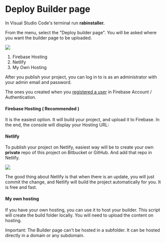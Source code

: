 # Deploy Builder page

In Visual Studio Code's terminal run **rabinstaller.**

From the menu, select the "Deploy builder page". You will be asked where you want the builder page to be uploaded.

![](https://support-hub--assets.s3.eu-west-2.amazonaws.com/assets/74/images/yW98RjOZBXqGidvJ1rzHrBqEIYpVplAtCGXDbjhh.png)

1. Firebase Hosting
2. Netlify
3. My Own Hosting

After you publish your project, you can log in to is as an administrator with your admin email and password.

The ones you created when you [registered a user](https://mobidonia.gitbook.io/react-app-builder/requirements/firebase-account-setup#action-4-create-a-user-in-firebase) in Firebase Account / Authentication. 

#### Firebase Hosting \( Recommended \)

It is the easiest option. It will build your project, and upload it to Firebase. In the end, the console will display your Hosting URL:

#### Netlify

To publish your project on Netlify, easiest way will be to create your own **private** repo of this project on Bitbucket or GitHub. And add that repo in Netlify.

![](https://support-hub--assets.s3.eu-west-2.amazonaws.com/assets/74/images/ccqrMpCv0s6E6MJVrg3to8AhpH7kCYW8AV0GTIw2.png)

The good thing about Netlify is that when there is an update, you will just commit the change, and Netlify will build the project automatically for you. It is free and fast.

#### My own hosting

If you have your own hosting, you can use it to host your builder. This script will create the build folder locally. You will need to upload the content on hosting. 

Important: The Builder page can't be hosted in a subfolder. It can be hosted directly in a domain or any subdomain. 

